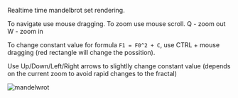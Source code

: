 Realtime time mandelbrot set rendering.

To navigate use mouse dragging.
To zoom use mouse scroll. 
Q - zoom out
W - zoom in

To change constant value for formula `F1 = F0^2 + C`, use CTRL + mouse dragging (red rectangle will change the possition).

Use Up/Down/Left/Right arrows to slightlly change constant value (depends on the current zoom to avoid rapid changes to the fractal)

![mandelwrot](https://github.com/user-attachments/assets/6a66e501-baa7-41f3-85c2-c6eff05928d8)
